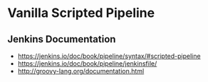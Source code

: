 # Vanilla Scripted Pipeline


## Jenkins Documentation

- https://jenkins.io/doc/book/pipeline/syntax/#scripted-pipeline
- https://jenkins.io/doc/book/pipeline/jenkinsfile/
- http://groovy-lang.org/documentation.html
